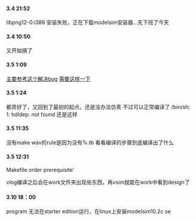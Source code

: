 #### 3.4 21:52
libpng12-0:i386 安装失败，正在下载modelsim安装器...先下班了今天

#### 3.4 10:50
又开始搞了

#### 3.5 1:09

[主要参考这个解决bug](https://gist.github.com/PrieureDeSion/e2c0945cc78006b00d4206846bdb7657)
[需要这样一下](https://askubuntu.com/questions/496549/error-you-must-put-some-source-uris-in-your-sources-list)


#### 3.5 1:24
都弄好了，又回到了最初的起点。还是没办法仿真 不过可以正常编译了
/bin/sh: 1: hdldep: not found
还是这样

#### 3.5 11:35
没有make wav的rule是因为没有\%.tb 看看编译的步骤到底编译出了什么

#### 3.5 12:31
Makefile order prerequisite'

vlog编译之后会在work文件夹出现些东西，再vsim就能在work中看到design了



#### 3.10 18：00

program 无法在starter edition运行，在linux上安装modelsim10.2c se


